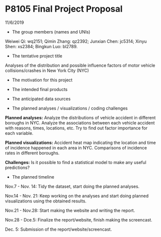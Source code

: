 P8105 Final Project Proposal
================
11/6/2019

  - The group members (names and UNIs)

Weiwei Qi: wq2151; Qimin Zhang: qz2392; Junxian Chen: jc5314; Xinyu
Shen: xs2384; Bingkun Luo: bl2789.

  - The tentative project title

Analyses of the distribution and possible influence factors of motor
vehicle collisions/crashes in New York City (NYC)

  - The motivation for this project

  - The intended final products

  - The anticipated data sources

  - The planned analyses / visualizations / coding challenges

**Planned analyses:** Analyze the distributions of vehicle accident in
different boroughs in NYC. Analyze the associations between each vehicle
accident with reasons, times, locations, etc. Try to find out factor
importance for each variable.

**Planned visualizations:** Accident heat map indicating the location
and time of incidence happened in each area in NYC. Comparisons of
incidence rates in different boroughs.

**Challenges:** Is it possible to find a statistical model to make any
useful predictions?

  - The planned timeline

Nov.7 - Nov. 14: Tidy the dataset, start doing the planned analyses.

Nov.14 - Nov. 21: Keep working on the analyses and start doing planned
visualizations using the obtained results.

Nov.21 - Nov.28: Start making the website and writing the report.

Nov.28 - Dce.5: Finalize the report/website, finish making the
screencast.

Dec. 5: Submission of the report/website/screencast.
